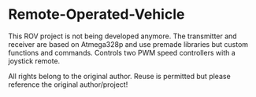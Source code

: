# Remote-Operated-Vehicle

This ROV project is not being developed anymore. The transmitter and receiver are based on Atmega328p and use premade libraries but custom functions and commands. Controls two PWM speed controllers with a joystick remote.

All rights belong to the original author. Reuse is permitted but please reference the original author/project!
